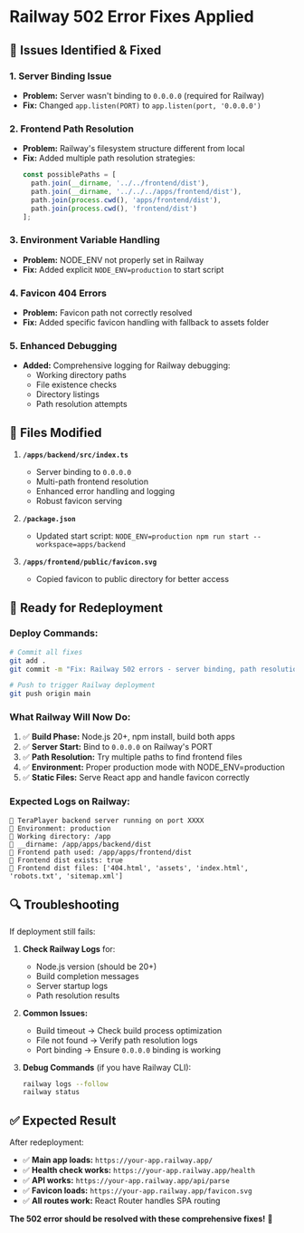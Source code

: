 # Railway 502 Error Fixes Applied

## 🚨 Issues Identified & Fixed

### 1. **Server Binding Issue**
- **Problem:** Server wasn't binding to `0.0.0.0` (required for Railway)
- **Fix:** Changed `app.listen(PORT)` to `app.listen(port, '0.0.0.0')`

### 2. **Frontend Path Resolution**
- **Problem:** Railway's filesystem structure different from local
- **Fix:** Added multiple path resolution strategies:
  ```typescript
  const possiblePaths = [
    path.join(__dirname, '../../frontend/dist'),
    path.join(__dirname, '../../../apps/frontend/dist'),
    path.join(process.cwd(), 'apps/frontend/dist'),
    path.join(process.cwd(), 'frontend/dist')
  ];
  ```

### 3. **Environment Variable Handling**
- **Problem:** NODE_ENV not properly set in Railway
- **Fix:** Added explicit `NODE_ENV=production` to start script

### 4. **Favicon 404 Errors**
- **Problem:** Favicon path not correctly resolved
- **Fix:** Added specific favicon handling with fallback to assets folder

### 5. **Enhanced Debugging**
- **Added:** Comprehensive logging for Railway debugging:
  - Working directory paths
  - File existence checks
  - Directory listings
  - Path resolution attempts

## 📝 Files Modified

1. **`/apps/backend/src/index.ts`**
   - Server binding to `0.0.0.0`
   - Multi-path frontend resolution
   - Enhanced error handling and logging
   - Robust favicon serving

2. **`/package.json`**
   - Updated start script: `NODE_ENV=production npm run start --workspace=apps/backend`

3. **`/apps/frontend/public/favicon.svg`**
   - Copied favicon to public directory for better access

## 🚀 Ready for Redeployment

### Deploy Commands:
```bash
# Commit all fixes
git add .
git commit -m "Fix: Railway 502 errors - server binding, path resolution, env handling"

# Push to trigger Railway deployment
git push origin main
```

### What Railway Will Now Do:
1. ✅ **Build Phase:** Node.js 20+, npm install, build both apps
2. ✅ **Server Start:** Bind to `0.0.0.0` on Railway's PORT
3. ✅ **Path Resolution:** Try multiple paths to find frontend files
4. ✅ **Environment:** Proper production mode with NODE_ENV=production
5. ✅ **Static Files:** Serve React app and handle favicon correctly

### Expected Logs on Railway:
```
🚀 TeraPlayer backend server running on port XXXX
📝 Environment: production
📁 Working directory: /app
📁 __dirname: /app/apps/backend/dist
📁 Frontend path used: /app/apps/frontend/dist
📁 Frontend dist exists: true
📁 Frontend dist files: ['404.html', 'assets', 'index.html', 'robots.txt', 'sitemap.xml']
```

## 🔍 Troubleshooting

If deployment still fails:

1. **Check Railway Logs** for:
   - Node.js version (should be 20+)
   - Build completion messages
   - Server startup logs
   - Path resolution results

2. **Common Issues:**
   - Build timeout → Check build process optimization
   - File not found → Verify path resolution logs
   - Port binding → Ensure `0.0.0.0` binding is working

3. **Debug Commands** (if you have Railway CLI):
   ```bash
   railway logs --follow
   railway status
   ```

## ✅ Expected Result

After redeployment:
- ✅ **Main app loads:** `https://your-app.railway.app/`
- ✅ **Health check works:** `https://your-app.railway.app/health`
- ✅ **API works:** `https://your-app.railway.app/api/parse`
- ✅ **Favicon loads:** `https://your-app.railway.app/favicon.svg`
- ✅ **All routes work:** React Router handles SPA routing

**The 502 error should be resolved with these comprehensive fixes!** 🎉
